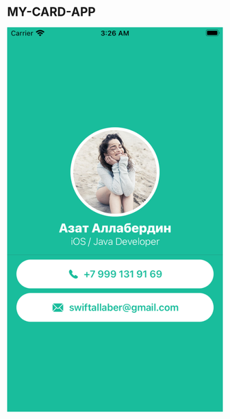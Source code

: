 # MY-CARD-APP



![Application screenshot](https://github.com/ALLABER/MY-CARD-APP/blob/main/My%20Card%20App/Assets.xcassets/screen.imageset/screen.png)
